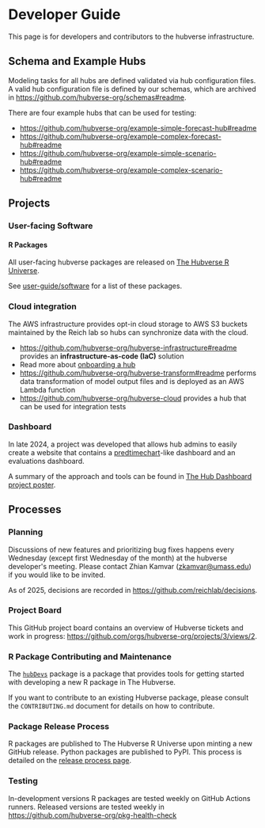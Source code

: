 # Developer Guide

This page is for developers and contributors to the hubverse infrastructure.

## Schema and Example Hubs

Modeling tasks for all hubs are defined validated via hub configuration files.
A valid hub configuration file is defined by our schemas, which are archived in
<https://github.com/hubverse-org/schemas#readme>.

There are four example hubs that can be used for testing:

- <https://github.com/hubverse-org/example-simple-forecast-hub#readme>
- <https://github.com/hubverse-org/example-complex-forecast-hub#readme>
- <https://github.com/hubverse-org/example-simple-scenario-hub#readme>
- <https://github.com/hubverse-org/example-complex-scenario-hub#readme>

## Projects

### User-facing Software

#### R Packages

All user-facing hubverse packages are released on [The Hubverse R Universe](https://hubverse-org.r-universe.dev/).

See [user-guide/software](../user-guide/software) for a list of these packages.

### Cloud integration

The AWS infrastructure provides opt-in cloud storage to AWS S3 buckets
maintained by the Reich lab so hubs can synchronize data with the cloud.

- <https://github.com/hubverse-org/hubverse-infrastructure#readme>
  provides an **infrastructure-as-code (IaC)** solution
- Read more about [onboarding a hub](https://github.com/hubverse-org/hubverse-infrastructure?tab=readme-ov-file#onboarding-a-hub)
- <https://github.com/hubverse-org/hubverse-transform#readme>
  performs data transformation of model output files and is deployed as an AWS
  Lambda function
- <https://github.com/hubverse-org/hubverse-cloud> provides a hub that can be used for integration tests

### Dashboard

In late 2024, a project was developed that allows hub admins to easily create a
website that contains a
[predtimechart](https://github.com/reichlab/predtimechart)-like dashboard and an
evaluations dashboard.

A summary of the approach and tools can be found in [The Hub Dashboard project poster](https://github.com/reichlab/decisions/blob/main/project-posters/hub-dashboard/hub-dashboard.md).

## Processes

### Planning

Discussions of new features and prioritizing bug fixes happens every Wednesday
(except first Wednesday of the month) at the hubverse developer's meeting. Please
contact Zhian Kamvar (zkamvar@umass.edu) if you would like to be invited.

As of 2025, decisions are recorded in <https://github.com/reichlab/decisions>.

### Project Board

This GitHub project board contains an overview of Hubverse tickets and work in progress:
<https://github.com/orgs/hubverse-org/projects/3/views/2>.

### R Package Contributing and Maintenance

The [`hubDevs`](https://hubverse-org.github.io/hubDevs) package is a package
that provides tools for getting started with developing a new R package in The
Hubverse.

If you want to contribute to an existing Hubverse package, please consult the
`CONTRIBUTING.md` document for details on how to contribute.

### Package Release Process

R packages are published to The Hubverse R Universe upon minting a new GitHub
release. Python packages are published to PyPI. This process is detailed on the
[release process page](release-process.md).

### Testing

In-development versions R packages are tested weekly on GitHub Actions runners.
Released versions are tested weekly in <https://github.com/hubverse-org/pkg-health-check>
